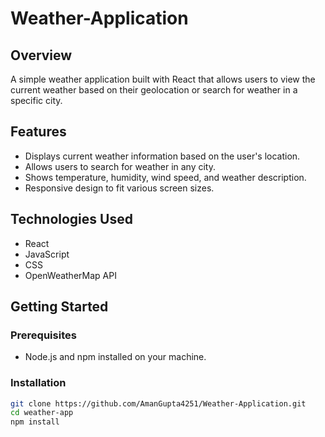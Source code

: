 # Weather-Application

## Overview

A simple weather application built with React that allows users to view the current weather based on their geolocation or search for weather in a specific city.

## Features

- Displays current weather information based on the user's location.
- Allows users to search for weather in any city.
- Shows temperature, humidity, wind speed, and weather description.
- Responsive design to fit various screen sizes.

## Technologies Used

- React
- JavaScript
- CSS
- OpenWeatherMap API

## Getting Started

### Prerequisites

- Node.js and npm installed on your machine.

### Installation

```bash
git clone https://github.com/AmanGupta4251/Weather-Application.git
cd weather-app
npm install

